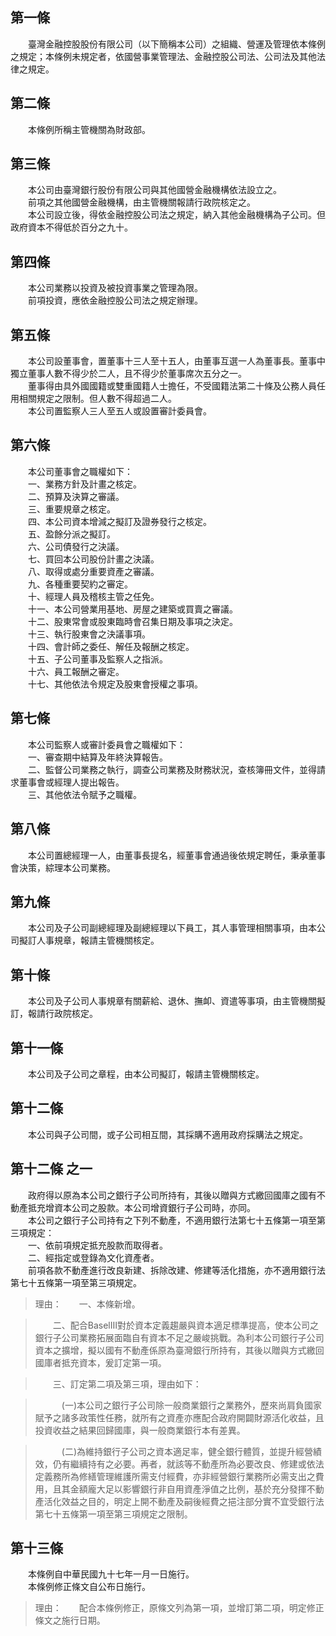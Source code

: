 第一條 
-------
　　臺灣金融控股股份有限公司（以下簡稱本公司）之組織、營運及管理依本條例之規定；本條例未規定者，依國營事業管理法、金融控股公司法、公司法及其他法律之規定。  


第二條 
-------
　　本條例所稱主管機關為財政部。  


第三條 
-------
　　本公司由臺灣銀行股份有限公司與其他國營金融機構依法設立之。  
　　前項之其他國營金融機構，由主管機關報請行政院核定之。  
　　本公司設立後，得依金融控股公司法之規定，納入其他金融機構為子公司。但政府資本不得低於百分之九十。  


第四條 
-------
　　本公司業務以投資及被投資事業之管理為限。  
　　前項投資，應依金融控股公司法之規定辦理。  


第五條 
-------
　　本公司設董事會，置董事十三人至十五人，由董事互選一人為董事長。董事中獨立董事人數不得少於二人，且不得少於董事席次五分之一。  
　　董事得由具外國國籍或雙重國籍人士擔任，不受國籍法第二十條及公務人員任用相關規定之限制。但人數不得超過二人。  
　　本公司置監察人三人至五人或設置審計委員會。  


第六條 
-------
　　本公司董事會之職權如下：  
　　一、業務方針及計畫之核定。  
　　二、預算及決算之審議。  
　　三、重要規章之核定。  
　　四、本公司資本增減之擬訂及證券發行之核定。  
　　五、盈餘分派之擬訂。  
　　六、公司債發行之決議。  
　　七、買回本公司股份計畫之決議。  
　　八、取得或處分重要資產之審議。  
　　九、各種重要契約之審定。  
　　十、經理人員及稽核主管之任免。  
　　十一、本公司營業用基地、房屋之建築或買賣之審議。  
　　十二、股東常會或股東臨時會召集日期及事項之決定。  
　　十三、執行股東會之決議事項。  
　　十四、會計師之委任、解任及報酬之核定。  
　　十五、子公司董事及監察人之指派。  
　　十六、員工報酬之審定。  
　　十七、其他依法令規定及股東會授權之事項。  


第七條 
-------
　　本公司監察人或審計委員會之職權如下：  
　　一、審查期中結算及年終決算報告。  
　　二、監督公司業務之執行，調查公司業務及財務狀況，查核簿冊文件，並得請求董事會或經理人提出報告。  
　　三、其他依法令賦予之職權。  


第八條 
-------
　　本公司置總經理一人，由董事長提名，經董事會通過後依規定聘任，秉承董事會決策，綜理本公司業務。  


第九條 
-------
　　本公司及子公司副總經理及副總經理以下員工，其人事管理相關事項，由本公司擬訂人事規章，報請主管機關核定。  


第十條 
-------
　　本公司及子公司人事規章有關薪給、退休、撫卹、資遣等事項，由主管機關擬訂，報請行政院核定。  


第十一條 
---------
　　本公司及子公司之章程，由本公司擬訂，報請主管機關核定。  


第十二條 
---------
　　本公司與子公司間，或子公司相互間，其採購不適用政府採購法之規定。  


第十二條 之一 
--------------
　　政府得以原為本公司之銀行子公司所持有，其後以贈與方式繳回國庫之國有不動產抵充增資本公司之股款。本公司增資銀行子公司時，亦同。  
　　本公司之銀行子公司持有之下列不動產，不適用銀行法第七十五條第一項至第三項規定：  
　　一、依前項規定抵充股款而取得者。  
　　二、經指定或登錄為文化資產者。  
　　前項各款不動產進行改良新建、拆除改建、修建等活化措施，亦不適用銀行法第七十五條第一項至第三項規定。  
> 理由：　　一、本條新增。

> 　　二、配合BaselⅢ對於資本定義趨嚴與資本適足標準提高，使本公司之銀行子公司業務拓展面臨自有資本不足之嚴峻挑戰。為利本公司銀行子公司資本之擴增，擬以國有不動產係原為臺灣銀行所持有，其後以贈與方式繳回國庫者抵充資本，爰訂定第一項。

> 　　三、訂定第二項及第三項，理由如下：

> 　　　(一)本公司之銀行子公司除一般商業銀行之業務外，歷來尚肩負國家賦予之諸多政策性任務，就所有之資產亦應配合政府開闢財源活化收益，且投資收益之結果回歸國庫，與一般商業銀行本有差異。

> 　　　(二)為維持銀行子公司之資本適足率，健全銀行體質，並提升經營績效，仍有繼續持有之必要。再者，就該等不動產所為必要改良、修建或依法定義務所為修繕管理維護所需支付經費，亦非經營銀行業務所必需支出之費用，且其金額龐大足以影響銀行非自用資產淨值之比例，基於充分發揮不動產活化效益之目的，明定上開不動產及嗣後經費之挹注部分實不宜受銀行法第七十五條第一項至第三項規定之限制。



第十三條 
---------
　　本條例自中華民國九十七年一月一日施行。  
　　本條例修正條文自公布日施行。  
> 理由：　　配合本條例修正，原條文列為第一項，並增訂第二項，明定修正條文之施行日期。